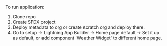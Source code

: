 To run application:
1. Clone repo
2. Create SFDX project
3. Deploy metadata to org or create scratch org and deploy there.
4. Go to setup -> Lightning App Builder -> Home page default -> Set it up as default, or add component 'Weather Widget' to different home page.
